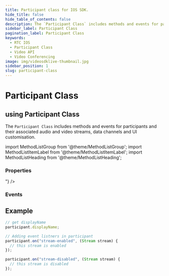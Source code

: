 ```yaml
---
title: Participant class for IOS SDK.
hide_title: false
hide_table_of_contents: false
description: The `Participant Class` includes methods and events for participants and their associated audio and video streams, data channels and UI customisation.
sidebar_label: Participant Class
pagination_label: Participant Class
keywords:
  - RTC IOS
  - Participant Class
  - Video API
  - Video Conferencing
image: img/videosdklive-thumbnail.jpg
sidebar_position: 1
slug: participant-class
---
```


# Participant Class

## using Participant Class

The `Participant Class` includes methods and events for participants and their associated audio and video streams, data channels and UI customisation.

import MethodListGroup from '@theme/MethodListGroup';
import MethodListItemLabel from '@theme/MethodListItemLabel';
import MethodListHeading from '@theme/MethodListHeading';

### Properties

<MethodListGroup>
  <MethodListItemLabel name="__properties"  >
    <MethodListGroup>
      <MethodListHeading heading="Properties" />
      <MethodListItemLabel name="id"  type={"String"} />
      <MethodListItemLabel name="displayName"  type={"String"} />
      <MethodListItemLabel name="streams"  type={"Map<String, Stream>"} />
      <MethodListItemLabel name="renderer"  type={"RTCVideoRenderer?"} />
    </MethodListGroup>
  </MethodListItemLabel>
</MethodListGroup>

### Events

<MethodListGroup>
  <MethodListItemLabel name="__events" >
    <MethodListGroup>
      <MethodListHeading heading="Events" />
      <MethodListItemLabel name="stream-enabled"  type={"Stream"} />
      <MethodListItemLabel name="stream-disabled"  type={"Stream"} />
    </MethodListGroup>
  </MethodListItemLabel>
</MethodListGroup>

<!--

### Methods

<MethodListGroup>
  <MethodListItemLabel name="__methods" >
    <MethodListGroup>
      <MethodListHeading heading="Methods" />
      <MethodListGroup>
        <MethodListHeading heading="addStream(stream): void" />
        <MethodListItemLabel name="stream"  type={"MediaStream"} />
      </MethodListGroup>
      <MethodListGroup>
        <MethodListHeading heading="removeStream(streamId): void" />
        <MethodListItemLabel name="streamId"  type={"String"} />
      </MethodListGroup>
    </MethodListGroup>
  </MethodListItemLabel>
</MethodListGroup> -->

## Example

```js title="Play with Participant instance"
// get displayName
participant.displayName;

// Adding event listners in participant
participant.on("stream-enabled", (Stream stream) {
  // this stream is enabled
});

participant.on("stream-disabled", (Stream stream) {
  // this stream is disabled
});
```
